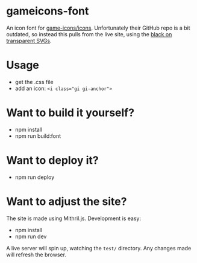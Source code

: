 # gameicons-font
An icon font for [game-icons/icons](https://github.com/game-icons/icons). Unfortunately their GitHub repo is a bit outdated, so instead this pulls from the live site, using the [black on transparent SVGs](http://game-icons.net/archives/svg/zip/000000/transparent/game-icons.net.svg.zip).

# Usage

* get the .css file
* add an icon: `<i class="gi gi-anchor">`

# Want to build it yourself?

* npm install
* npm run build:font

# Want to deploy it?

* npm run deploy

# Want to adjust the site?

The site is made using Mithril.js. Development is easy:

* npm install
* npm run dev

A live server will spin up, watching the `test/` directory. Any changes made will refresh the browser.

